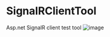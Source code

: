 # SignalRClientTool
Asp.net SignalR client test tool
![image](https://github.com/user-attachments/assets/fb1a0ecd-9502-4df9-a6ce-c571bdb53de0)
